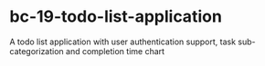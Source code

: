 # bc-19-todo-list-application
A todo list application with user authentication support, task sub-categorization and completion time chart

